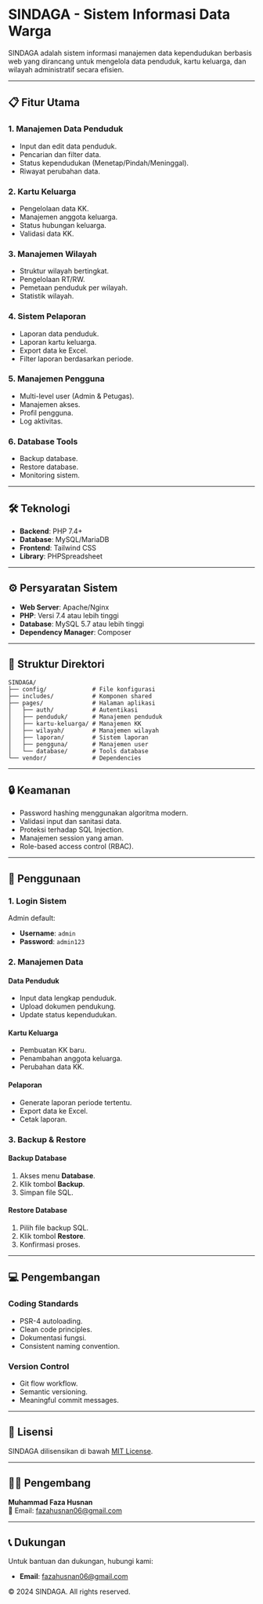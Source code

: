 # SINDAGA - Sistem Informasi Data Warga

SINDAGA adalah sistem informasi manajemen data kependudukan berbasis web yang dirancang untuk mengelola data penduduk, kartu keluarga, dan wilayah administratif secara efisien.

---

## 📋 Fitur Utama

### 1. Manajemen Data Penduduk
- Input dan edit data penduduk.
- Pencarian dan filter data.
- Status kependudukan (Menetap/Pindah/Meninggal).
- Riwayat perubahan data.

### 2. Kartu Keluarga
- Pengelolaan data KK.
- Manajemen anggota keluarga.
- Status hubungan keluarga.
- Validasi data KK.

### 3. Manajemen Wilayah
- Struktur wilayah bertingkat.
- Pengelolaan RT/RW.
- Pemetaan penduduk per wilayah.
- Statistik wilayah.

### 4. Sistem Pelaporan
- Laporan data penduduk.
- Laporan kartu keluarga.
- Export data ke Excel.
- Filter laporan berdasarkan periode.

### 5. Manajemen Pengguna
- Multi-level user (Admin & Petugas).
- Manajemen akses.
- Profil pengguna.
- Log aktivitas.

### 6. Database Tools
- Backup database.
- Restore database.
- Monitoring sistem.

---

## 🛠 Teknologi

- **Backend**: PHP 7.4+
- **Database**: MySQL/MariaDB
- **Frontend**: Tailwind CSS
- **Library**: PHPSpreadsheet

---

## ⚙️ Persyaratan Sistem

- **Web Server**: Apache/Nginx
- **PHP**: Versi 7.4 atau lebih tinggi
- **Database**: MySQL 5.7 atau lebih tinggi
- **Dependency Manager**: Composer

---

## 📂 Struktur Direktori

```
SINDAGA/
├── config/             # File konfigurasi
├── includes/           # Komponen shared
├── pages/              # Halaman aplikasi
│   ├── auth/           # Autentikasi
│   ├── penduduk/       # Manajemen penduduk
│   ├── kartu-keluarga/ # Manajemen KK
│   ├── wilayah/        # Manajemen wilayah
│   ├── laporan/        # Sistem laporan
│   ├── pengguna/       # Manajemen user
│   └── database/       # Tools database
└── vendor/             # Dependencies
```

---

## 🔒 Keamanan

- Password hashing menggunakan algoritma modern.
- Validasi input dan sanitasi data.
- Proteksi terhadap SQL Injection.
- Manajemen session yang aman.
- Role-based access control (RBAC).

---

## 🚀 Penggunaan

### 1. Login Sistem
Admin default:
- **Username**: `admin`
- **Password**: `admin123`

### 2. Manajemen Data
#### Data Penduduk
- Input data lengkap penduduk.
- Upload dokumen pendukung.
- Update status kependudukan.

#### Kartu Keluarga
- Pembuatan KK baru.
- Penambahan anggota keluarga.
- Perubahan data KK.

#### Pelaporan
- Generate laporan periode tertentu.
- Export data ke Excel.
- Cetak laporan.

### 3. Backup & Restore
#### Backup Database
1. Akses menu **Database**.
2. Klik tombol **Backup**.
3. Simpan file SQL.

#### Restore Database
1. Pilih file backup SQL.
2. Klik tombol **Restore**.
3. Konfirmasi proses.

---

## 💻 Pengembangan

### Coding Standards
- PSR-4 autoloading.
- Clean code principles.
- Dokumentasi fungsi.
- Consistent naming convention.

### Version Control
- Git flow workflow.
- Semantic versioning.
- Meaningful commit messages.

---

## 📜 Lisensi

SINDAGA dilisensikan di bawah [MIT License](LICENSE).

---

## 👨‍💻 Pengembang

**Muhammad Faza Husnan**  
📧 Email: [fazahusnan06@gmail.com](mailto:fazahusnan06@gmail.com)

---

## 📞 Dukungan
Untuk bantuan dan dukungan, hubungi kami:
- **Email**: [fazahusnan06@gmail.com](mailto:fazahusnan06@gmail.com)

© 2024 SINDAGA. All rights reserved.
